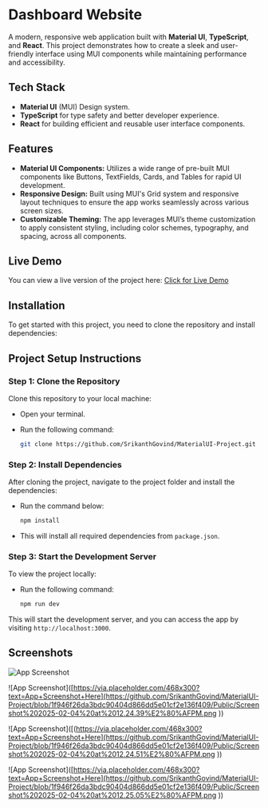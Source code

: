 # Dashboard Website

A modern, responsive web application built with **Material UI**, **TypeScript**, and **React**. This project demonstrates how to create a sleek and user-friendly interface using MUI components while maintaining performance and accessibility.

## Tech Stack
- **Material UI** (MUI) Design system.
- **TypeScript** for type safety and better developer experience.
- **React** for building efficient and reusable user interface components.

## Features

- **Material UI Components:** Utilizes a wide range of pre-built MUI components like Buttons, TextFields, Cards, and Tables for rapid UI development.
- **Responsive Design:** Built using MUI's Grid system and responsive layout techniques to ensure the app works seamlessly across various screen sizes.
- **Customizable Theming:** The app leverages MUI’s theme customization to apply consistent styling, including color schemes, typography, and spacing, across all components.


## Live Demo

You can view a live version of the project here: [Click for Live Demo](https://stirring-manatee-ea4f38.netlify.app/)

## Installation

To get started with this project, you need to clone the repository and install dependencies:

## Project Setup Instructions

### Step 1: Clone the Repository

Clone this repository to your local machine:

- Open your terminal.
- Run the following command:

    ```bash
    git clone https://github.com/SrikanthGovind/MaterialUI-Project.git
    ```

### Step 2: Install Dependencies

After cloning the project, navigate to the project folder and install the dependencies:

- Run the command below:

    ```bash
    npm install
    ```

- This will install all required dependencies from `package.json`.

### Step 3: Start the Development Server

To view the project locally:

- Run the following command:

    ```bash
    npm run dev
    ```

This will start the development server, and you can access the app by visiting `http://localhost:3000`.


## Screenshots

![App Screenshot](<img width="1792" alt="Image" src="https://github.com/user-attachments/assets/bfd8d0c1-c18d-4354-90ee-495d73e2dc01" />)

![App Screenshot]([https://via.placeholder.com/468x300?text=App+Screenshot+Here](https://github.com/SrikanthGovind/MaterialUI-Project/blob/1f946f26da3bdc90404d866dd5e01cf2e136f409/Public/Screenshot%202025-02-04%20at%2012.24.39%E2%80%AFPM.png ))

![App Screenshot]([(https://via.placeholder.com/468x300?text=App+Screenshot+Here](https://github.com/SrikanthGovind/MaterialUI-Project/blob/1f946f26da3bdc90404d866dd5e01cf2e136f409/Public/Screenshot%202025-02-04%20at%2012.24.51%E2%80%AFPM.png ))

![App Screenshot]([https://via.placeholder.com/468x300?text=App+Screenshot+Here](https://github.com/SrikanthGovind/MaterialUI-Project/blob/1f946f26da3bdc90404d866dd5e01cf2e136f409/Public/Screenshot%202025-02-04%20at%2012.25.05%E2%80%AFPM.png ))





